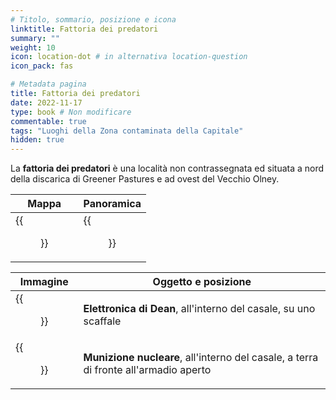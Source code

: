 ```yaml
---
# Titolo, sommario, posizione e icona
linktitle: Fattoria dei predatori
summary: ""
weight: 10
icon: location-dot # in alternativa location-question
icon_pack: fas

# Metadata pagina
title: Fattoria dei predatori
date: 2022-11-17
type: book # Non modificare
commentable: true
tags: "Luoghi della Zona contaminata della Capitale"
hidden: true
---
```


<div class="fo3">

La **fattoria dei predatori** è una località non contrassegnata ed situata a nord della discarica di Greener Pastures e ad ovest del Vecchio Olney.

| Mappa                                        | Panoramica                               |
| -------------------------------------------- | ---------------------------------------- |
| {{<figure src="fo3/Raider_farmhouse_loc.webp">}} | {{<figure src="fo3/Raider_farmhouse.webp">}} |

| Immagine                                                    | Oggetto e posizione                                                                  |
| ----------------------------------------------------------- | ------------------------------------------------------------------------------------ |
| {{<figure src="fo3/Raider_farmhouse_Dean's_Electronics.webp">}} | **Elettronica di Dean**, all'interno del casale, su uno scaffale                     |
| {{<figure src="fo3/Raider_farmhouse_mini_nuke.webp">}}          | **Munizione nucleare**, all'interno del casale, a terra di fronte all'armadio aperto |

</div>